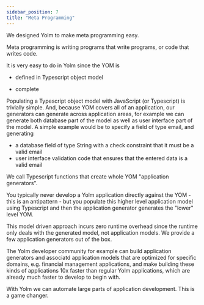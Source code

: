 ```yaml
---
sidebar_position: 7
title: "Meta Programming"
---
```


We designed Yolm to make meta programming easy.

Meta programming is writing programs that write programs, or code that writes code.

It is very easy to do in Yolm since the YOM is

- defined in Typescript object model

- complete

Populating a Typescript object model with JavaScript (or Typescript) is trivially simple. And, because YOM covers all of an application, our generators can generate across application areas, for example we can generate both database part of the model as well as user interface part of the model. A simple example would be to specify a field of type email, and generating
- a database field of type String with a check constraint that it must be a valid email
- user interface validation code that ensures that the entered data is a valid email

We call Typescript functions that create whole YOM "application generators".

You typically never develop a Yolm application directly against the YOM - this is an antipattern - but you populate this higher level application model using Typescript and then the application generator generates the "lower" level YOM.

This model driven approach incurs zero runtime overhead since the runtime only deals with the generated model, not application models. We provide a few application generators out of the box.

The Yolm developer community for example can build application generators and associatd application models that are optimized for specific domains, e.g. financial management applications, and make building these kinds of applications 10x faster than regular Yolm applications, which are already much faster to develop to begin with.

With Yolm we can automate large parts of application development. This is a game changer.

